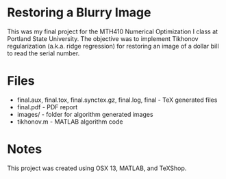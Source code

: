 # Restoring a Blurry Image

This was my final project for the MTH410 Numerical Optimization I class at Portland State University.
The objective was to implement Tikhonov regularization (a.k.a. ridge regression) for restoring an image of a dollar bill to read the serial number.

# Files

* final.aux, final.tox, final.synctex.gz, final.log, final - TeX generated files
* final.pdf - PDF report
* images/ - folder for algorithm generated images
* tikhonov.m - MATLAB algorithm code

# Notes 

This project was created using OSX 13, MATLAB, and TeXShop.